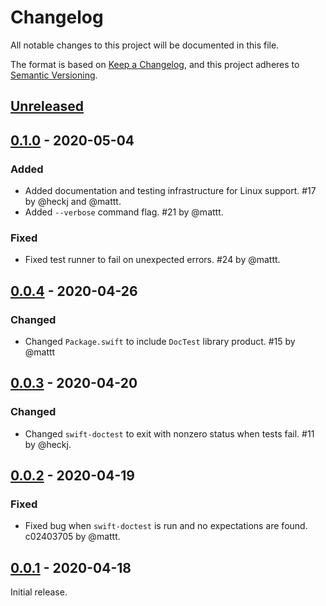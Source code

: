 # Changelog

All notable changes to this project will be documented in this file.

The format is based on [Keep a Changelog](https://keepachangelog.com/en/1.0.0/),
and this project adheres to [Semantic Versioning](https://semver.org/spec/v2.0.0.html).

## [Unreleased]

## [0.1.0] - 2020-05-04

### Added

- Added documentation and testing infrastructure for Linux support.
  #17 by @heckj and @mattt.
- Added `--verbose` command flag.
  #21 by @mattt.

### Fixed

- Fixed test runner to fail on unexpected errors.
  #24 by @mattt.

## [0.0.4] - 2020-04-26

### Changed

- Changed `Package.swift` to include `DocTest` library product.
  #15 by @mattt

## [0.0.3] - 2020-04-20

### Changed

- Changed `swift-doctest` to exit with nonzero status when tests fail.
  #11 by @heckj.

## [0.0.2] - 2020-04-19

### Fixed

- Fixed bug when `swift-doctest` is run and no expectations are found.
  c02403705 by @mattt.

## [0.0.1] - 2020-04-18

Initial release.

[unreleased]: https://github.com/SwiftDocOrg/doctest/compare/0.1.0...master
[0.1.0]: https://github.com/SwiftDocOrg/swift-doc/releases/tag/0.1.0
[0.0.4]: https://github.com/SwiftDocOrg/swift-doc/releases/tag/0.0.4
[0.0.3]: https://github.com/SwiftDocOrg/swift-doc/releases/tag/0.0.3
[0.0.2]: https://github.com/SwiftDocOrg/swift-doc/releases/tag/0.0.2
[0.0.1]: https://github.com/SwiftDocOrg/swift-doc/releases/tag/0.0.1
